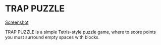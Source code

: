 # TRAP PUZZLE

[Screenshot](https://github.com/ericfredericks/trap-puzzle/image0.png)

TRAP PUZZLE is a simple Tetris-style puzzle game, where to score points you  must surround empty spaces with blocks.